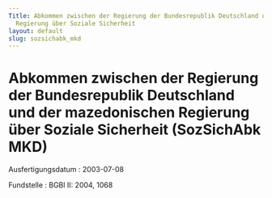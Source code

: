```yaml
---
Title: Abkommen zwischen der Regierung der Bundesrepublik Deutschland und der  mazedonischen
  Regierung über Soziale Sicherheit
layout: default
slug: sozsichabk_mkd
---
```


# Abkommen zwischen der Regierung der Bundesrepublik Deutschland und der  mazedonischen Regierung über Soziale Sicherheit (SozSichAbk MKD)

Ausfertigungsdatum
:   2003-07-08

Fundstelle
:   BGBl II: 2004, 1068


